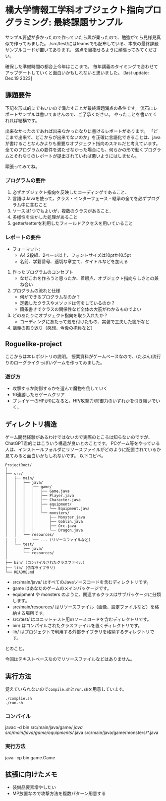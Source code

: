 # 橘大学情報工学科オブジェクト指向プログラミング: 最終課題サンプル

サンプル要望が多かったので作っていたら興が乗ったので、勉強がてら見様見真似で作ってみました。
/src/test/にはteamsでも配布している、本来の最終課題サンプルコードが置いてあります。
満点を目指せるように頑張ってみてください。

確保した準備時間の都合上今年はここまで。
毎年講義のタイミングで合わせてアップデートしていくと面白いかもしれないと思いました。
[last update: Dec.19 2023]

## 課題要件
下記を形式的にでもいいので満たすことが最終課題満点の条件です。
流石にレポートサンプルは書いてませんので、ご了承ください。
やったことを書いてくれれば結構です。

出来なかったのであれば出来なかったなりに書けるレポートがあります。
「どこまで出来て、どこからが出来てないのか」を正確に言語化できることは、javaが書けることなんかよりも重要なオブジェクト指向のスキルだと考えています。
全てのプログラムの要件を満たせなかった場合にも、何らかの形で動くプログラムとそれなりのレポートが提出されていれば悪いようにはしません。

頑張ってみてね。

### プログラムの要件
1. 必ずオブジェクト指向を反映したコーディングであること．
2. 言語はJavaを使って，クラス・インターフェース・継承の全てを必ずプログラム中に含むこと
3. ソースは1つでもよいが，複数のクラスがあること．
4. 多様性を生かした処理があること
5. getter/setterを利用したフィールドアクセスを用いていること

### レポートの要件
+ フォーマット:
    + A4 2段組、2ページ以上、フォントサイズは10ptか10.5pt
    + 名前、学籍番号、適切な章立て、タイトルなどを加える
1. 作ったプログラムのコンセプト
    + なぜこれを作ろうと思ったか、着眼点、オブジェクト指向らしさとの兼ね合い
2. プログラムの流れと仕様
    + 何ができるプログラムなのか？
    + 定義したクラスやメソッドは何をしているのか？
    + 箇条書きでクラスの関係性など全体の大筋がわかるものでよい
3. どのあたりにオブジェクト指向を取り入れたか？
    + コーディングにあたって気を付けたもの、実装で工夫した箇所など
4. 講義の振り返り（感想、今後の抱負など）

## Roguelike-project
ここからは本レポジトリの説明。
授業資料がゲームベースなので、(たぶん)流行りのローグライクっぽいゲームを作ってみました。
### 遊び方
+ 攻撃するか防御するかを選んで魔物を倒していく
+ 10連勝したらゲームクリア
+ プレイヤーのHPが0になると，HP/攻撃力/防御力のいずれかを引き継いでいく。

## ディレクトリ構造
ゲーム開発経験があるわけではないので実際のところは知らないのですが、ChatGPT君的にはこういう構造が良いとのことです。
PCゲーム等をやっている人は、インストールフォルダにリソースファイルがどのように配置されているか見てみると面白いかもしれないです。
以下コピペ。
```
ProjectRoot/
│
├── src/
│   ├── main/
│   │   ├── java/
│   │   │   ├── game/
│   │   │   │   ├── Game.java
│   │   │   │   ├── Player.java
│   │   │   │   ├── Character.java
│   │   │   │   ├── equipment/
│   │   │   │   │   └── Equipment.java
│   │   │   │   └── monsters/
│   │   │   │       ├── Monster.java
│   │   │   │       ├── Goblin.java
│   │   │   │       ├── Orc.java
│   │   │   │       └── Dragon.java
│   │   └── resources/
│   │       └── ... (リソースファイルなど)
│   └── test/
│       ├── java/
│       └── resources/
│
├── bin/ (コンパイルされたクラスファイル)
├── lib/ (依存ライブラリ)
└── README.md

```
+ src/main/java/ はすべてのJavaソースコードを含むディレクトリです。
+ game はあなたのゲームのメインパッケージです。
+ equipment や monsters のように、関連するクラスはサブパッケージに分類します。
+ src/main/resources/ はリソースファイル（画像、設定ファイルなど）を格納する場所です。
+ src/test/ はユニットテスト用のソースコードを含むディレクトリです。
+ bin/ はコンパイルされたクラスファイルを置くディレクトリです。
+ lib/ はプロジェクトで利用する外部ライブラリを格納するディレクトリです。

とのこと。

今回はテキストベースなのでリソースファイルなどはありません。

## 実行方法
覚えていられないので`compile.sh`と`run.sh`を用意しています。
```
./complie.sh
./run.sh
```

### コンパイル
javac -d bin src/main/java/game/*.java src/main/java/game/equipments/*.java src/main/java/game/monsters/*.java

### 実行方法
java -cp bin game.Game

## 拡張に向けたメモ
+ 装備品要素増やしたい
+ MP放置なので攻撃方法を複数パターン用意する